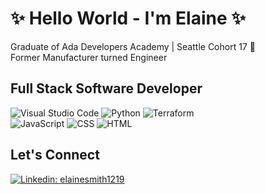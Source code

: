# ✨ Hello World - I'm Elaine ✨

Graduate of Ada Developers Academy | Seattle Cohort 17 🦦 <br />
Former Manufacturer turned Engineer

## Full Stack Software Developer

<!-- Icon Shields/Badges - https://shields.io/ -->

![Visual Studio Code](https://img.shields.io/badge/Editor-VS_Code-informational?style=flat&logo=visual-studio-code&logoColor=white&color=blue) 
![Python](https://img.shields.io/badge/Code-Python-informational?style=flat&logo=python&logoColor=white&color=blue)
![Terraform](https://img.shields.io/badge/Code-Terraform-informational?style=flat&logo=terraform&logoColor=white&color=blue) <br />
![JavaScript](https://img.shields.io/badge/Code-JavaScript-informational?style=flat&logo=javascript&logoColor=white&color=blue)
![CSS](https://img.shields.io/badge/Code-CSS-informational?style=flat&logo=css3&logoColor=white&color=blue)
![HTML](https://img.shields.io/badge/Code-HTML-informational?style=flat&logo=html5&logoColor=white&color=blue) 

## Let's Connect

[![Linkedin: elainesmith1219](https://img.shields.io/badge/-elainesmith1219-blue?style=flat-square&logo=Linkedin&logoColor=white&link=https://www.linkedin.com/in/elainesmith1219/)](https://www.linkedin.com/in/elainesmith1219/)

